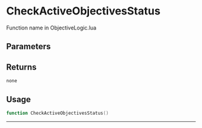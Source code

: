 # CheckActiveObjectivesStatus
Function name in ObjectiveLogic.lua
## Parameters

## Returns
`none`
## Usage
```lua
function CheckActiveObjectivesStatus()
```
---
